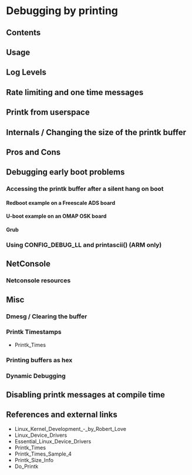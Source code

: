 # Debugging by printing
## Contents
## Usage
## Log Levels
## Rate limiting and one time messages
## Printk from userspace
## Internals / Changing the size of the printk buffer
## Pros and Cons
## Debugging early boot problems
### Accessing the printk buffer after a silent hang on boot
#### Redboot example on a Freescale ADS board
#### U-boot example on an OMAP OSK board
#### Grub
### Using CONFIG\_DEBUG\_LL and printascii() (ARM only)
## NetConsole
### Netconsole resources
## Misc
### Dmesg / Clearing the buffer
### Printk Timestamps
* Printk_Times
### Printing buffers as hex
### Dynamic Debugging
## Disabling printk messages at compile time
## References and external links
* Linux_Kernel_Development_-_by_Robert_Love
* Linux_Device_Drivers
* Essential_Linux_Device_Drivers
* Printk_Times
* Printk_Times_Sample_4
* Printk_Size_Info
* Do_Printk
